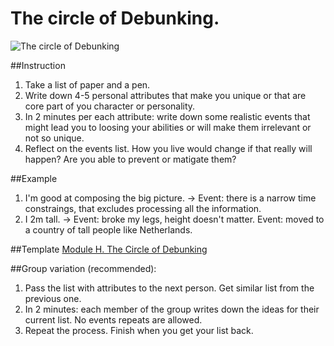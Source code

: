 # The circle of Debunking.

![The circle of Debunking](https://github.com/humanspectrum/spectralthinking/blob/master/module%20h/en-us/Spectral%20Thinking%20-%20Module%20H.%20The%20Circle%20of%20Debunking.en-us.PNG)

##Instruction

1. Take a list of paper and a pen. 
2. Write down 4-5 personal attributes that make you unique or that are core part of you character or personality.
3. In 2 minutes per each attribute: write down some realistic events that might lead you to loosing your abilities or will make them irrelevant or not so unique.
4. Reflect on the events list. How you live would change if that really will happen? Are you able to prevent or matigate them?

##Example

1. I'm good at composing the big picture. -> Event: there is a narrow time constraings, that excludes processing all the information.
2. I 2m tall. -> Event: broke my legs, height doesn't matter. Event: moved to a country of tall people like Netherlands.

##Template
[Module H. The Circle of Debunking](https://github.com/humanspectrum/spectralthinking/blob/master/module%20h/en-us/Spectral%20Thinking%20-%20Module%20H.%20The%20Circle%20of%20Debunking.en-us.pdf)

##Group variation (recommended): 

1. Pass the list with attributes to the next person. Get similar list from the previous one.
2. In 2 minutes: each member of the group writes down the ideas for their current list. No events repeats are allowed.
3. Repeat the process. Finish when you get your list back.

